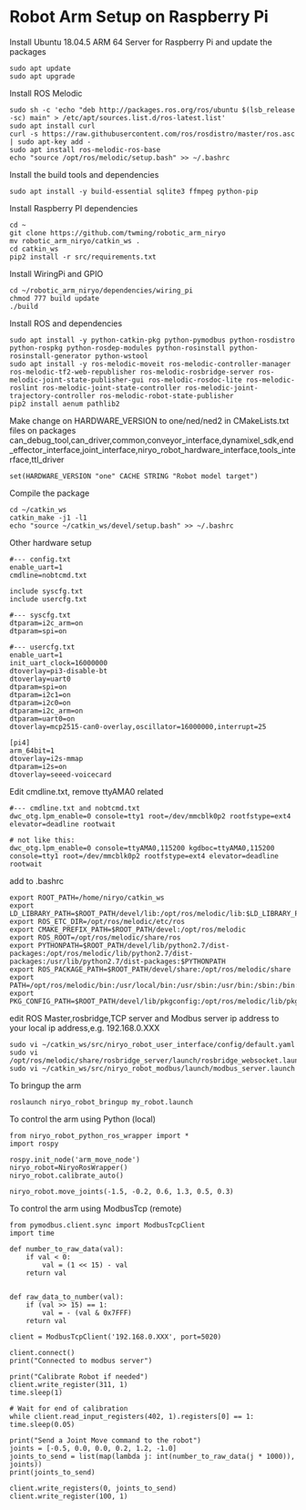 # Robot Arm Setup on Raspberry Pi

Install Ubuntu 18.04.5 ARM 64 Server for Raspberry Pi and update the packages
```
sudo apt update
sudo apt upgrade
```
Install ROS Melodic
```
sudo sh -c 'echo "deb http://packages.ros.org/ros/ubuntu $(lsb_release -sc) main" > /etc/apt/sources.list.d/ros-latest.list'
sudo apt install curl 
curl -s https://raw.githubusercontent.com/ros/rosdistro/master/ros.asc | sudo apt-key add -
sudo apt install ros-melodic-ros-base
echo "source /opt/ros/melodic/setup.bash" >> ~/.bashrc
```
Install the build tools and dependencies
```
sudo apt install -y build-essential sqlite3 ffmpeg python-pip
```
Install Raspberry PI dependencies
```
cd ~
git clone https://github.com/twming/robotic_arm_niryo
mv robotic_arm_niryo/catkin_ws .
cd catkin_ws
pip2 install -r src/requirements.txt
```
Install WiringPi and GPIO
```
cd ~/robotic_arm_niryo/dependencies/wiring_pi
chmod 777 build update
./build
```
Install ROS and dependencies
```
sudo apt install -y python-catkin-pkg python-pymodbus python-rosdistro python-rospkg python-rosdep-modules python-rosinstall python-rosinstall-generator python-wstool
sudo apt install -y ros-melodic-moveit ros-melodic-controller-manager ros-melodic-tf2-web-republisher ros-melodic-rosbridge-server ros-melodic-joint-state-publisher-gui ros-melodic-rosdoc-lite ros-melodic-roslint ros-melodic-joint-state-controller ros-melodic-joint-trajectory-controller ros-melodic-robot-state-publisher
pip2 install aenum pathlib2
```
Make change on HARDWARE_VERSION to one/ned/ned2 in CMakeLists.txt files on packages can_debug_tool,can_driver,common,conveyor_interface,dynamixel_sdk,end_effector_interface,joint_interface,niryo_robot_hardware_interface,tools_interface,ttl_driver
```
set(HARDWARE_VERSION "one" CACHE STRING "Robot model target")
```
Compile the package
```
cd ~/catkin_ws
catkin_make -j1 -l1
echo "source ~/catkin_ws/devel/setup.bash" >> ~/.bashrc
```
Other hardware setup
```
#--- config.txt
enable_uart=1
cmdline=nobtcmd.txt

include syscfg.txt
include usercfg.txt

#--- syscfg.txt
dtparam=i2c_arm=on
dtparam=spi=on

#--- usercfg.txt
enable_uart=1
init_uart_clock=16000000
dtoverlay=pi3-disable-bt
dtoverlay=uart0
dtparam=spi=on
dtparam=i2c1=on
dtparam=i2c0=on
dtparam=i2c_arm=on
dtparam=uart0=on
dtoverlay=mcp2515-can0-overlay,oscillator=16000000,interrupt=25

[pi4]
arm_64bit=1
dtoverlay=i2s-mmap
dtparam=i2s=on
dtoverlay=seeed-voicecard
```
Edit cmdline.txt, remove ttyAMA0 related 
```
#--- cmdline.txt and nobtcmd.txt
dwc_otg.lpm_enable=0 console=tty1 root=/dev/mmcblk0p2 rootfstype=ext4 elevator=deadline rootwait

# not like this:
dwc_otg.lpm_enable=0 console=ttyAMA0,115200 kgdboc=ttyAMA0,115200 console=tty1 root=/dev/mmcblk0p2 rootfstype=ext4 elevator=deadline rootwait
```
add to .bashrc
```
export ROOT_PATH=/home/niryo/catkin_ws
export LD_LIBRARY_PATH=$ROOT_PATH/devel/lib:/opt/ros/melodic/lib:$LD_LIBRARY_PATH
export ROS_ETC_DIR=/opt/ros/melodic/etc/ros
export CMAKE_PREFIX_PATH=$ROOT_PATH/devel:/opt/ros/melodic
export ROS_ROOT=/opt/ros/melodic/share/ros
export PYTHONPATH=$ROOT_PATH/devel/lib/python2.7/dist-packages:/opt/ros/melodic/lib/python2.7/dist-packages:/usr/lib/python2.7/dist-packages:$PYTHONPATH
export ROS_PACKAGE_PATH=$ROOT_PATH/devel/share:/opt/ros/melodic/share
export PATH=/opt/ros/melodic/bin:/usr/local/bin:/usr/sbin:/usr/bin:/sbin:/bin:/usr/games:/usr/local/games:/snap/bin
export PKG_CONFIG_PATH=$ROOT_PATH/devel/lib/pkgconfig:/opt/ros/melodic/lib/pkgconfig
```
edit ROS Master,rosbridge,TCP server and Modbus server ip address to your local ip address,e.g. 192.168.0.XXX
```
sudo vi ~/catkin_ws/src/niryo_robot_user_interface/config/default.yaml
sudo vi /opt/ros/melodic/share/rosbridge_server/launch/rosbridge_websocket.launch
sudo vi ~/catkin_ws/src/niryo_robot_modbus/launch/modbus_server.launch
```
To bringup the arm
```
roslaunch niryo_robot_bringup my_robot.launch
```
To control the arm using Python (local)
```
from niryo_robot_python_ros_wrapper import *
import rospy

rospy.init_node('arm_move_node')
niryo_robot=NiryoRosWrapper()
niryo_robot.calibrate_auto()

niryo_robot.move_joints(-1.5, -0.2, 0.6, 1.3, 0.5, 0.3)
```

To control the arm using ModbusTcp (remote)
```
from pymodbus.client.sync import ModbusTcpClient
import time

def number_to_raw_data(val):
    if val < 0:
        val = (1 << 15) - val
    return val


def raw_data_to_number(val):
    if (val >> 15) == 1:
        val = - (val & 0x7FFF)
    return val
    
client = ModbusTcpClient('192.168.0.XXX', port=5020)

client.connect()
print("Connected to modbus server")

print("Calibrate Robot if needed")
client.write_register(311, 1)
time.sleep(1)

# Wait for end of calibration
while client.read_input_registers(402, 1).registers[0] == 1:
time.sleep(0.05)

print("Send a Joint Move command to the robot")
joints = [-0.5, 0.0, 0.0, 0.2, 1.2, -1.0]
joints_to_send = list(map(lambda j: int(number_to_raw_data(j * 1000)), joints))
print(joints_to_send)

client.write_registers(0, joints_to_send)
client.write_register(100, 1)
```

